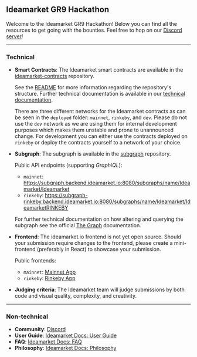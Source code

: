 ## Ideamarket GR9 Hackathon

Welcome to the Ideamarket GR9 Hackathon! Below you can find all the resources to get going with the bounties. Feel free to hop on our [Discord server](https://discord.com/invite/zaXZXGE4Ke)!

---

### Technical

- **Smart Contracts**: The Ideamarket smart contracts are available in the [ideamarket-contracts](https://github.com/Ideamarket/ideamarket-contracts) repository.
  
  See the [README](https://github.com/Ideamarket/ideamarket-contracts/blob/master/README.md) for more information regarding the repository's structure. Further technical documentation is available in our [technical documentation](https://docs.ideamarket.io/contracts/overview).

  There are three different networks for the Ideamarket contracts as can be seen in the `deployed` folder: `mainnet`, `rinkeby`, and `dev`. Please do not use the `dev` network as we are using them for internal development purposes which makes them unstable and prone to unannounced change. For development you can either use the contracts deployed on `rinkeby` or deploy the contracts yourself to a network of your choice.
  
- **Subgraph**: The subgraph is available in the [subgraph](https://github.com/Ideamarket/subgraph) repository.

  Public API endpoints (supporting *GraphiQL*):
  - `mainnet`: https://subgraph.backend.ideamarket.io:8080/subgraphs/name/Ideamarket/Ideamarket
  - `rinkeby`: https://subgraph-rinkeby.backend.ideamarket.io:8080/subgraphs/name/Ideamarket/IdeamarketRINKEBY

  For further technical documentation on how altering and querying the subgraph see the official [The Graph](https://thegraph.com/docs/introduction#what-the-graph-is) documentation.
  
- **Frontend**: The ideamarket.io frontend is not yet open source. Should your submission require changes to the frontend, please create a mini-frontend (preferably in React) to showcase your submission.

  Public frontends:
  - `mainnet`: [Mainnet App](https://ideamarket.io)
  - `rinkeby`: [Rinkeby App](https://rinkeby.ideamarket.io)

- **Judging criteria**: The Ideamarket team will judge submissions by both code and visual quality, complexity, and creativity. 


---

### Non-technical

- **Community**: [Discord](https://discord.com/invite/zaXZXGE4Ke)
- **User Guide**: [Ideamarket Docs: User Guide](https://docs.ideamarket.io/user-guide/overview-2-1-minute-read)
- **FAQ**: [Ideamarket Docs: FAQ](https://docs.ideamarket.io/faq/faq-prediction-market)
- **Philosophy**: [Ideamarket Docs: Philosophy](https://docs.ideamarket.io/philosophy/philosophy-menu)
